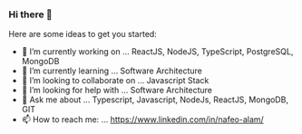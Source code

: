 ### Hi there 👋

Here are some ideas to get you started:

- 🔭 I’m currently working on ... ReactJS, NodeJS, TypeScript, PostgreSQL, MongoDB
- 🌱 I’m currently learning ... Software Architecture
- 👯 I’m looking to collaborate on ... Javascript Stack
- 🤔 I’m looking for help with ... Software Architecture
- 💬 Ask me about ... Typescript, Javascript, NodeJs, ReactJS, MongoDB, GIT
- 📫 How to reach me: ... https://www.linkedin.com/in/nafeo-alam/

